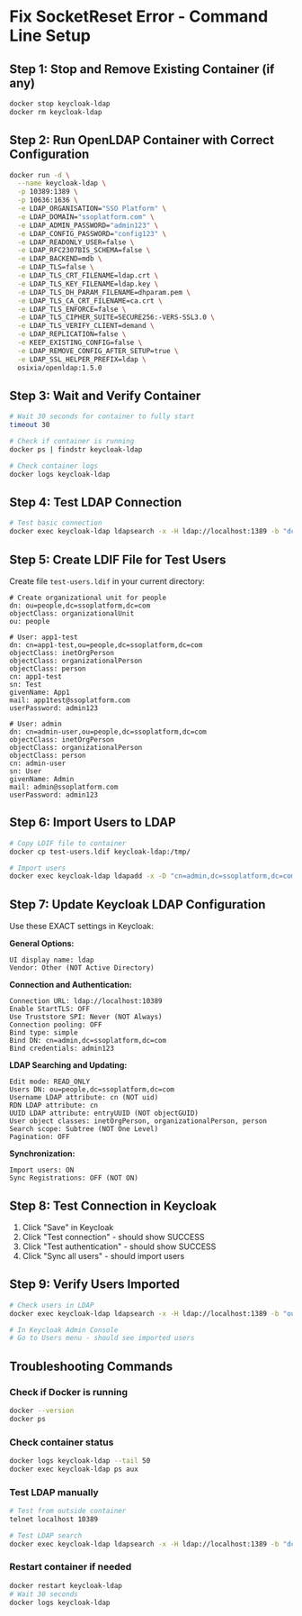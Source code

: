 # Fix SocketReset Error - Command Line Setup

## Step 1: Stop and Remove Existing Container (if any)
```bash
docker stop keycloak-ldap
docker rm keycloak-ldap
```

## Step 2: Run OpenLDAP Container with Correct Configuration
```bash
docker run -d \
  --name keycloak-ldap \
  -p 10389:1389 \
  -p 10636:1636 \
  -e LDAP_ORGANISATION="SSO Platform" \
  -e LDAP_DOMAIN="ssoplatform.com" \
  -e LDAP_ADMIN_PASSWORD="admin123" \
  -e LDAP_CONFIG_PASSWORD="config123" \
  -e LDAP_READONLY_USER=false \
  -e LDAP_RFC2307BIS_SCHEMA=false \
  -e LDAP_BACKEND=mdb \
  -e LDAP_TLS=false \
  -e LDAP_TLS_CRT_FILENAME=ldap.crt \
  -e LDAP_TLS_KEY_FILENAME=ldap.key \
  -e LDAP_TLS_DH_PARAM_FILENAME=dhparam.pem \
  -e LDAP_TLS_CA_CRT_FILENAME=ca.crt \
  -e LDAP_TLS_ENFORCE=false \
  -e LDAP_TLS_CIPHER_SUITE=SECURE256:-VERS-SSL3.0 \
  -e LDAP_TLS_VERIFY_CLIENT=demand \
  -e LDAP_REPLICATION=false \
  -e KEEP_EXISTING_CONFIG=false \
  -e LDAP_REMOVE_CONFIG_AFTER_SETUP=true \
  -e LDAP_SSL_HELPER_PREFIX=ldap \
  osixia/openldap:1.5.0
```

## Step 3: Wait and Verify Container
```bash
# Wait 30 seconds for container to fully start
timeout 30

# Check if container is running
docker ps | findstr keycloak-ldap

# Check container logs
docker logs keycloak-ldap
```

## Step 4: Test LDAP Connection
```bash
# Test basic connection
docker exec keycloak-ldap ldapsearch -x -H ldap://localhost:1389 -b "dc=ssoplatform,dc=com" -D "cn=admin,dc=ssoplatform,dc=com" -w admin123
```

## Step 5: Create LDIF File for Test Users
Create file `test-users.ldif` in your current directory:
```ldif
# Create organizational unit for people
dn: ou=people,dc=ssoplatform,dc=com
objectClass: organizationalUnit
ou: people

# User: app1-test
dn: cn=app1-test,ou=people,dc=ssoplatform,dc=com
objectClass: inetOrgPerson
objectClass: organizationalPerson
objectClass: person
cn: app1-test
sn: Test
givenName: App1
mail: app1test@ssoplatform.com
userPassword: admin123

# User: admin
dn: cn=admin-user,ou=people,dc=ssoplatform,dc=com
objectClass: inetOrgPerson
objectClass: organizationalPerson
objectClass: person
cn: admin-user
sn: User
givenName: Admin
mail: admin@ssoplatform.com
userPassword: admin123
```

## Step 6: Import Users to LDAP
```bash
# Copy LDIF file to container
docker cp test-users.ldif keycloak-ldap:/tmp/

# Import users
docker exec keycloak-ldap ldapadd -x -D "cn=admin,dc=ssoplatform,dc=com" -w admin123 -f /tmp/test-users.ldif
```

## Step 7: Update Keycloak LDAP Configuration

Use these EXACT settings in Keycloak:

**General Options:**
```
UI display name: ldap
Vendor: Other (NOT Active Directory)
```

**Connection and Authentication:**
```
Connection URL: ldap://localhost:10389
Enable StartTLS: OFF
Use Truststore SPI: Never (NOT Always)
Connection pooling: OFF
Bind type: simple
Bind DN: cn=admin,dc=ssoplatform,dc=com
Bind credentials: admin123
```

**LDAP Searching and Updating:**
```
Edit mode: READ_ONLY
Users DN: ou=people,dc=ssoplatform,dc=com
Username LDAP attribute: cn (NOT uid)
RDN LDAP attribute: cn
UUID LDAP attribute: entryUUID (NOT objectGUID)
User object classes: inetOrgPerson, organizationalPerson, person
Search scope: Subtree (NOT One Level)
Pagination: OFF
```

**Synchronization:**
```
Import users: ON
Sync Registrations: OFF (NOT ON)
```

## Step 8: Test Connection in Keycloak
1. Click "Save" in Keycloak
2. Click "Test connection" - should show SUCCESS
3. Click "Test authentication" - should show SUCCESS
4. Click "Sync all users" - should import users

## Step 9: Verify Users Imported
```bash
# Check users in LDAP
docker exec keycloak-ldap ldapsearch -x -H ldap://localhost:1389 -b "ou=people,dc=ssoplatform,dc=com" -D "cn=admin,dc=ssoplatform,dc=com" -w admin123

# In Keycloak Admin Console
# Go to Users menu - should see imported users
```

## Troubleshooting Commands

### Check if Docker is running
```bash
docker --version
docker ps
```

### Check container status
```bash
docker logs keycloak-ldap --tail 50
docker exec keycloak-ldap ps aux
```

### Test LDAP manually
```bash
# Test from outside container
telnet localhost 10389

# Test LDAP search
docker exec keycloak-ldap ldapsearch -x -H ldap://localhost:1389 -b "dc=ssoplatform,dc=com"
```

### Restart container if needed
```bash
docker restart keycloak-ldap
# Wait 30 seconds
docker logs keycloak-ldap
```
